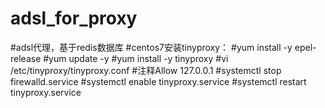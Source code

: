 # adsl_for_proxy
#adsl代理，基于redis数据库
#centos7安装tinyproxy：
#yum install -y epel-release
#yum update -y
#yum install -y tinyproxy
#vi /etc/tinyproxy/tinyproxy.conf
#注释Allow 127.0.0.1
#systemctl stop firewalld.service
#systemctl enable tinyproxy.service
#systemctl restart  tinyproxy.service
